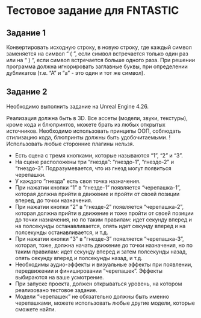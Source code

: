 # Тестовое задание для FNTASTIC

## Задание 1

Конвертировать исходную строку, в новую строку, где каждый символ заменяется на символ 
“ ( ”, если символ встречается только один раз или на “ ) “, если символ встречается больше одного раза. 
При решении программа должна игнорировать заглавные буквы, 
при определении дубликатов (т.е. “А” и “а” - это один и тот же символ).


## Задание 2

Необходимо выполнить задание на Unreal Engine 4.26. 

Реализация должна быть в 3D. Все ассеты (модели, звуки, текстуры), кроме кода и блюпринтов, можете брать из любых открытых источников. 
Необходимо использовать принципы ООП, соблюдать стилизацию кода, блюпринты должны быть удобочитаемыми. 
!Использовать любые сторонние плагины нельзя.

* Есть сцена с тремя кнопками, которые называются “1”, “2” и “3”.
* На сцене расположены три “гнезда”: “гнездо-1”, “гнездо-2” и “гнездо-3”. Подразумевается, что из гнезд могут появиться черепашки.
* У каждого “гнезда” есть своя точка назначения.
* При нажатии кнопки “1” в “гнезде-1” появляется “черепашка-1”, которая должна прийти в движение и пройти от своей позиции вперед, до точки назначения.
* При нажатии кнопки “2” в “гнезде-2” появляется “черепашка-2”, которая должна прийти в движение и тоже пройти от своей позиции до точки назначения, но по таким правилам: идет секунду вперед и на полсекунды останавливается, опять идет секунду вперед и на полсекунды останавливается, и т.д.
* При нажатии кнопки “3” в “гнезде-3” появляется “черепашка-3”, которая, тоже, должна начать движение до точки назначения, но по таким правилам: идет секунду вперед и затем полсекунды назад, опять секунду вперед и полсекунды назад, и т.д.
* Необходимы аудио-эффекты и визуальные эффекты при появлении, передвижении и финишировании “черепашек”. Эффекты выбираются на ваше усмотрение.
* При запуске проекта, должен открываться уровень, на котором реализовано тестовое задание.
* Модели “черепашек” не обязательно должны быть именно черепашками, можете использовать любые другие модели, которые сможете найти.
